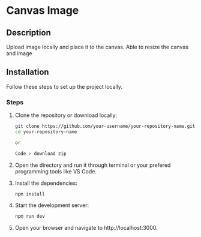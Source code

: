 # Canvas Image

## Description

Upload image locally and place it to the canvas. Able to resize the canvas and image

## Installation

Follow these steps to set up the project locally.

### Steps

1. Clone the repository or download locally:

   ```bash
   git clone https://github.com/your-username/your-repository-name.git
   cd your-repository-name

   or

   Code > download zip

   ```

2. Open the directory and run it through terminal or your prefered programming tools like VS Code.

3. Install the dependencies:

   ```bash
   npm install

   ```

4. Start the development server:

   ```bash
   npm run dev

   ```

5. Open your browser and navigate to http://localhost:3000.
